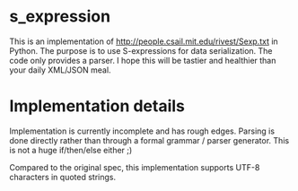 # s_expression

This is an implementation of http://people.csail.mit.edu/rivest/Sexp.txt in
Python. The purpose is to use S-expressions for data serialization. The code
only provides a parser. I hope this will be tastier and healthier than your
daily XML/JSON meal.

# Implementation details

Implementation is currently incomplete and has rough edges. Parsing is done
directly rather than through a formal grammar / parser generator. This is not a
huge if/then/else either ;)

Compared to the original spec, this implementation supports UTF-8 characters in
quoted strings.
